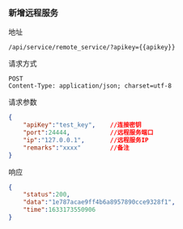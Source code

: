 ### 新增远程服务

地址

```
/api/service/remote_service/?apikey={{apikey}}
```

请求方式

```
POST
Content-Type: application/json; charset=utf-8
```

请求参数

```json
{
    "apiKey":"test_key",    //连接密钥
    "port":24444,           //远程服务端口
    "ip":"127.0.0.1",       //远程服务IP
    "remarks":"xxxx"        //备注
}
```

响应

```json
{
    "status":200,
    "data":"1e787acae9ff4b6a8957890cce9328f1",
    "time":1633173550906
}
```